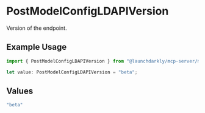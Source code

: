 # PostModelConfigLDAPIVersion

Version of the endpoint.

## Example Usage

```typescript
import { PostModelConfigLDAPIVersion } from "@launchdarkly/mcp-server/models/operations";

let value: PostModelConfigLDAPIVersion = "beta";
```

## Values

```typescript
"beta"
```